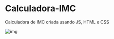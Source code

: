 # Calculadora-IMC
Calculadora de IMC criada usando JS, HTML e CSS

![img](https://uploaddeimagens.com.br/images/003/355/223/original/2021-07-27.png?1627418885)
